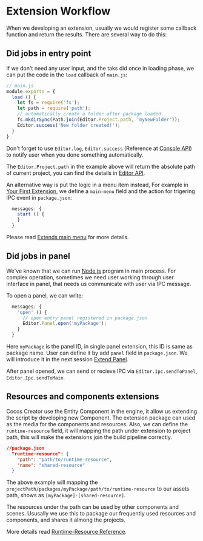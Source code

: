 # Extension Workflow

When we developing an extension, usually we would register some callback function and return the results. There are several way to do this:

## Did jobs in entry point

If we don't need any user input, and the taks did once in loading phase, we can put the code in the `load` callback of `main.js`:

```js
// main.js
module.exports = {
  load () {
    let fs = require('fs');
    let path = require('path');
    // automatically create a folder after package loaded
    fs.mkdirSync(Path.join(Editor.Project.path, 'myNewFolder'));
    Editor.success('New folder created!');
  }
}
```

Don't forget to use `Editor.log`, `Editor.success` (Reference at [Console API](api/editor-framework/main/console.md#)) to notify user when you done something automatically.

The `Editor.Project.path` in the example above will return the absolute path of current project, you can find the details in [Editor API](api/editor-framework/main/editor.md).

An alternative way is put the logic in a menu item instead, For example in [Your First Extension](your-first-extension.md), we define a `main-menu` field and the action for trigering IPC event in `package.json`:

```js
  messages: {
    start () {
    }
  }
```

Please read [Extends main menu](extends-main-menu.md) for more details.

## Did jobs in panel

We've known that we can run [Node.js](http://nodejs.org/) program in main process. For complex operation, sometimes we need user working through user interface in panel, that needs us communicate with user via IPC message.

To open a panel, we can write:

```js
  messages: {
    'open' () {
      // open entry panel registered in package.json
      Editor.Panel.open('myPackage');
    }
  }
```

Here `myPackage` is the panel ID, in single panel extension, this ID is same as package name. User can define it by add `panel` field in `package.json`. We will introduce it in the next session [Extend Panel](extends-panel.md).

After panel opened, we can send or recieve IPC via  `Editor.Ipc.sendToPanel`, `Editor.Ipc.sendToMain`.

## Resources and components extensions

Cocos Creator use the Entity Component in the engine, it allow us extending the script by developing new Component. The extension package can used as the media for the components and resources. Also, we can define the `runtime-resource` field, it will mapping the path under extension to project path, this will make the extensions join the build pipeline correctly.

```json
//package.json
  "runtime-resource": {
    "path": "path/to/runtime-resource",
    "name": "shared-resource"
  }
```

The above example will mapping the `projectPath/packages/myPackage/path/to/runtime-resource` to our assets path, shows as `[myPackage]-[shared-resource]`.

The resources under the path can be used by other components and scenes. Ususally we use this to package our frequently used resources and components, and shares it almong the projects.

More details read [Runtime-Resource Reference](reference/package-json-reference.md#runtime-resource-object-).